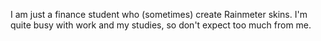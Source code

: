 I am just a finance student who (sometimes) create Rainmeter skins. I'm quite busy with work and my studies, so don't expect too much from me.